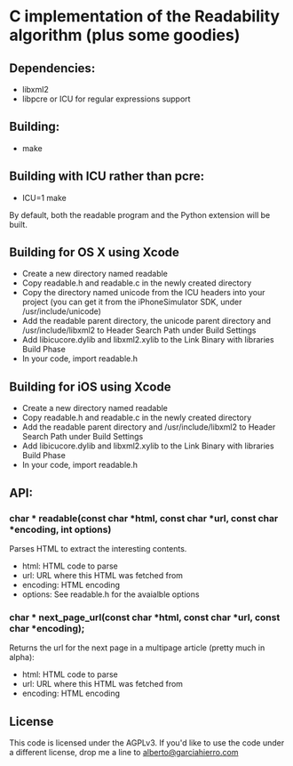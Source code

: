 # C implementation of the Readability algorithm (plus some goodies)

## Dependencies:

- libxml2
- libpcre or ICU for regular expressions support


## Building:

- make

## Building with ICU rather than pcre:

- ICU=1 make

By default, both the readable program and the Python extension
will be built.

## Building for OS X using Xcode

- Create a new directory named readable
- Copy readable.h and readable.c in the newly created directory
- Copy the directory named unicode from the ICU headers into your project
(you can get it from the iPhoneSimulator SDK, under /usr/include/unicode)
- Add the readable parent directory, the unicode parent directory and
/usr/include/libxml2 to Header Search Path under Build Settings
- Add libicucore.dylib and libxml2.xylib to the Link Binary with libraries
Build Phase
- In your code, import readable.h

## Building for iOS using Xcode

- Create a new directory named readable
- Copy readable.h and readable.c in the newly created directory
- Add the readable parent directory and /usr/include/libxml2 to
Header Search Path under Build Settings
- Add libicucore.dylib and libxml2.xylib to the Link Binary with libraries
Build Phase
- In your code, import readable.h

## API:

### char * readable(const char *html, const char *url, const char *encoding, int options)


Parses HTML to extract the interesting contents.


- html: HTML code to parse
- url: URL where this HTML was fetched from
- encoding: HTML encoding
- options: See readable.h for the avaialble options

### char * next_page_url(const char *html, const char *url, const char *encoding);


Returns the url for the next page in a multipage article (pretty much in alpha):


- html: HTML code to parse
- url: URL where this HTML was fetched from
- encoding: HTML encoding

## License

This code is licensed under the AGPLv3. If you'd like to use the code under
a different license, drop me a line to alberto@garciahierro.com
